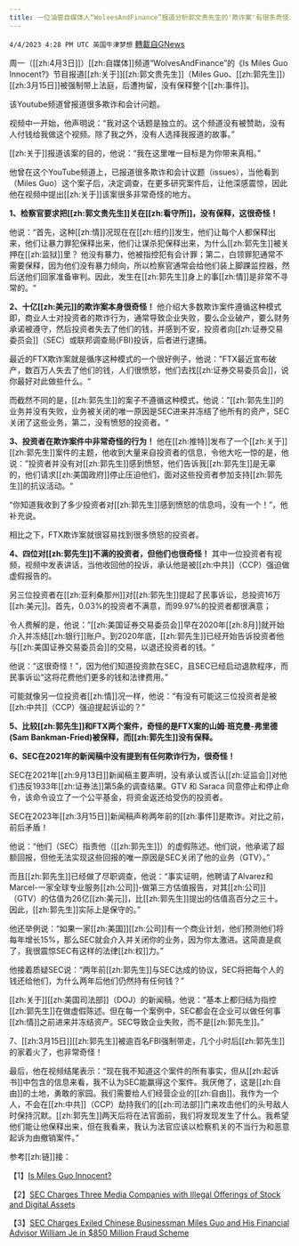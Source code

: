 ```yaml
---
title: 一位油管自媒体人“WolvesAndFinance”报道分析郭文贵先生的'欺诈案'有很多奇怪地方
---
```

`4/4/2023 4:28 PM UTC 英国牛津梦想` [轉載自GNews](https://gnews.org/articles/1071436)

周一（[[zh:4月3日]]）[[zh:自媒体]]频道“WolvesAndFinance”的《Is Miles Guo Innocent?》节目报道[[zh:关于]][[zh:郭文贵先生]]（Miles Guo、[[zh:郭先生]]）[[zh:3月15日]]被强制带上法庭，后遭拘留，没有保释整个[[zh:事件]]。

该Youtube频道曾报道很多欺诈和会计问题。

视频中一开始，他声明说：“我对这个话题是独立的。这个频道没有被赞助，没有人付钱给我做这个视频。除了我之外，没有人选择我报道的故事。”

[[zh:关于]]报道该案的目的，他说：“我在这里唯一目标是为你带来真相。”

他曾在这个YouTube频道上，已报道很多欺诈和会计议题（issues），当他看到（Miles Guo）这个案子后，决定调查，在更多研究案件后，让他深感震惊，因此他在视频中提出[[zh:关于]]该案很多非常奇怪的地方。

**1、检察官要求把[[zh:郭文贵先生]]关在[[zh:看守所]]，没有保释，这很奇怪！**

他说：“首先，这种[[zh:情]]况现在在[[zh:纽约]]发生，他们让每个人都保释出来，他们让暴力罪犯保释出来，他们让谋杀犯保释出来，为什么[[zh:郭先生]]被关押在[[zh:监狱]]里？ 他没有暴力，他被指控犯有会计罪；第二，白领罪犯通常不需要保释，因为他们没有暴力倾向，所以检察官通常会给他们装上脚踝监控器，然后送他们回家准备审判。因此，发生在[[zh:郭先生]]身上的事[[zh:情]]是非常不寻常的。“


**2、十亿[[zh:美元]]的欺诈案本身很奇怪！**
他介绍大多数欺诈案件遵循这种模式即，商业人士对投资者的欺诈行为，通常导致企业失败，要么企业破产，要么财务承诺被遵守，然后投资者失去了他们的钱，并感到不安，投资者向[[zh:证券交易委员会]]（SEC）或联邦调查局(FBI)投诉，后者进行逮捕。

最近的FTX欺诈案就是循序这种模式的一个很好例子，他说：”FTX最近宣布破产，数百万人失去了他们的钱，人们很愤怒，他们去找[[zh:证券交易委员会]]，说你最好对此做些什么。“

而截然不同的是，[[zh:郭先生]]的案子不遵循这种模式，他说：”[[zh:郭先生]]的业务并没有失败，业务被关闭的唯一原因是SEC进来并冻结了他所有的资产，SEC关闭了这些业务，第二，没有愤怒的投资者。“

**3、投资者在欺诈案件中非常奇怪的行为！**
他在[[zh:推特]]发布了一个[[zh:关于]][[zh:郭先生]]案件的主题，他收到大量来自投资者的信息，令他大吃一惊的是，他说：”投资者并没有对[[zh:郭先生]]感到愤怒，他们告诉我[[zh:郭先生]]是无辜的，他们请求[[zh:美国政府]]停止压迫他们，面对这些投资者参加支持[[zh:郭先生]]的抗议活动。“

“你知道我收到了多少投资者对[[zh:郭先生]]感到愤怒的信息吗，没有一个！”，他补充说。

相比之下，FTX欺诈案就很容易找到很多愤怒的投资者。

**4、四位对[[zh:郭先生]]不满的投资者，但他们也很奇怪！**
其中一位投资者有视频，视频中发表讲话，当他收回他的投诉，承认他是被[[zh:中共]]（CCP）强迫做虚假报告的。

另三位投资者在[[zh:亚利桑那州]]对[[zh:郭先生]]提起了民事诉讼，总投资16万[[zh:美元]]。首先，0.03%的投资者不满意，而99.97%的投资者都很满意；

令人费解的是，他说：”[[zh:美国证券交易委员会]]早在2020年[[zh:8月]]就开始介入并冻结[[zh:银行]]账户。到2020年底，[[zh:郭先生]]已经开始告诉投资者他与[[zh:美国证券交易委员会]]的交易，以退还投资者的钱。“

他说：“这很奇怪！”，因为他们知道投资款在SEC，且SEC已经启动退款程序，而民事诉讼“这将花费他们更多的钱和法律费用。”

可能就像另一位投资者[[zh:情]]况一样，他说：“有没有可能这三位投资者是被[[zh:中共]]（CCP）强迫提起诉讼的？”

**5、比较[[zh:郭先生]]和FTX两个案件，奇怪的是FTX案的山姆·班克曼-弗里德 (Sam Bankman-Fried)被保释，而[[zh:郭先生]]没有保释。**

**6、SEC在2021年的新闻稿中没有提到有任何欺诈行为，很奇怪！**

SEC在2021年[[zh:9月13日]]新闻稿主要声明，没有承认或否认[[zh:证监会]]对他们违反1933年[[zh:证券法]]第5条的调查结果。GTV 和 Saraca 同意停止和停止命令，该命令设立了一个公平基金，将资金返还给受伤的投资者。

SEC在2023年[[zh:3月15日]]新闻稿声称两年前的[[zh:事件]]是欺诈。对比之前，前后矛盾！

他说：“他们（SEC）指责他（[[zh:郭先生]]）的虚假陈述。他们说，他承诺了超额回报，但他无法实现这些回报的唯一原因是SEC关闭了他的业务（GTV）。”

而且[[zh:郭先生]]已经做了尽职调查，他说：“事实证明，他聘请了Alvarez和Marcel-一家全球专业服务[[zh:公司]]-做第三方估值报告，对其[[zh:公司]]（GTV）的估值为26亿[[zh:美元]]，比[[zh:郭先生]]提出的估值高百分之三十。 因此，[[zh:郭先生]]实际上是保守的。”

他还举例说：“如果一家[[zh:美国]][[zh:公司]]有一个商业计划，他们预测他们将每年增长15%，那么SEC就会介入并关闭你的业务，因为你太激进。这简直是疯了，我很震惊SEC有这样的法律[[zh:权]]力。”

他接着质疑SEC说：“两年前[[zh:郭先生]]与SEC达成的协议，SEC将把每个人的钱还给他们，为什么两年后他们仍然持有任何钱？”

[[zh:关于]][[zh:美国司法部]]（DOJ）的新闻稿，他说：“基本上都归结为指控[[zh:郭先生]]在做虚假陈述。但在每一个案例中，SEC都会在企业可以做任何事[[zh:情]]之前进来并冻结资产。SEC导致企业失败，而不是[[zh:郭先生]]。”

7、[[zh:3月15日]][[zh:郭先生]]被逾百名FBI强制带走，几个小时后[[zh:郭先生]]的家着火了，也非常奇怪！

最后，他在视频结尾表示：“现在我不知道这个案件的所有事实，但从[[zh:起诉书]]中包含的信息来看，我不认为SEC能赢得这个案件。我厌倦了，这是[[zh:自由]]的土地，勇敢的家园。我们需要给人们经营企业的[[zh:自由]]。我作为一个人，不会在[[zh:中共]]（CCP）劫持我们的[[zh:司法部]]门来攻击他们的头号敌人时保持沉默。[[zh:郭先生]]两天后将在法官面前，我们将发现发生了什么。我希望他们能让他保释出来，但在我看来，我认为法官应该以检察机关的不当行为和恶意起诉为由撤销案件。”

参考[[zh:链]]接：

【1】[Is Miles Guo Innocent?](https://www.youtube.com/watch?v=g6m8a3qikBI)


【2】[SEC Charges Three Media Companies with Illegal Offerings of Stock and Digital Assets](https://www.sec.gov/news/press-release/2021-175)


【3】[SEC Charges Exiled Chinese Businessman Miles Guo and His Financial Advisor William Je in $850 Million Fraud Scheme](https://www.sec.gov/news/press-release/2023-50)

